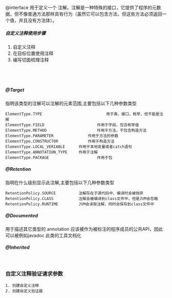 @interface 用于定义一个 注解。注解是一种特殊的接口，它提供了程序的元数据，但不像普通方法那样具有行为（虽然它可以包含方法，但这些方法必须返回一个值，并且没有方法体）。

##### 自定义注释使用步骤

1. 自定义注释
2. 在目标位置使用注释
3. 编写切面梳理注释

```




```

##### @Target

指明该类型的注解可以注解的元素范围,主要包括以下几种参数类型

```
ElementType.TYPE 							用于类，接口，枚举，但不能是注解
ElementType.FIELD 						作用于字段，包含枚举值
ElementType.METHOD 						作用于方法，不包含构造方法
ElementType.PARAMETER 				作用于方法的参数
ElementType.CONSTRUCTOR 			作用于构造方法
ElementType.LOCAL_VERIABLE 		作用于本地变量或者catch语句
ElementType.ANNOTATION_TYPE 	作用于注解
ElementType.PACKAGE 					作用于包
```

##### @Retention

指明在什么级别显示此注解,主要包括以下几种参数类型

```
RetentionPolicy.SOURCE 			注解存在于源代码中，编译时会被抛弃
RetentionPolicy.CLASS 			注解会被编译到class文件中，但是JVM会忽略
RetentionPolicy.RUNTIME 		JVM会读取注解，同时会保存到class文件中
```

##### @Documented

用于描述其它类型的 annotation 应该被作为被标注的程序成员的公共API，因此可以被例如javadoc 此类的工具文档化

##### @Inherited

```


```

### 自定义注释验证请求参数

```
1. 创建自定义注释
2. 创建自定义验证器



```

